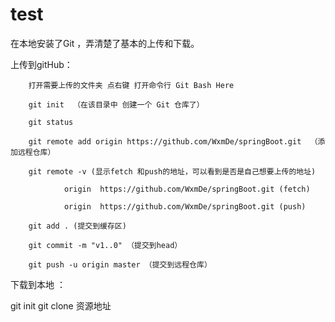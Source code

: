 # test

在本地安装了Git ，弄清楚了基本的上传和下载。

上传到gitHub：

        打开需要上传的文件夹 点右键 打开命令行 Git Bash Here  

        git init  （在该目录中 创建一个 Git 仓库了）

        git status

        git remote add origin https://github.com/WxmDe/springBoot.git  （添加远程仓库）

        git remote -v (显示fetch 和push的地址，可以看到是否是自己想要上传的地址)

                origin  https://github.com/WxmDe/springBoot.git (fetch)

                origin  https://github.com/WxmDe/springBoot.git (push)

        git add . (提交到缓存区)

        git commit -m "v1..0" （提交到head）

        git push -u origin master （提交到远程仓库）
下载到本地 ：

git init 
git clone 资源地址

